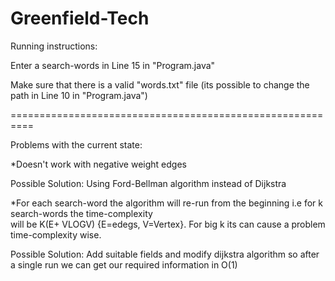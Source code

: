 # Greenfield-Tech

Running instructions:

Enter a search-words in Line 15 in "Program.java"

Make sure that there is a valid "words.txt" file (its possible to change the path in Line 10 in "Program.java")

==========================================================

Problems with the current state:

*Doesn't work with negative weight edges

Possible Solution:
Using Ford-Bellman algorithm instead of Dijkstra

*For each search-word the algorithm will re-run from the beginning
i.e for k search-words the time-complexity                      
will be K(E+ VLOGV) {E=edegs, V=Vertex}.
For big k its can cause a problem time-complexity wise.

Possible Solution:
Add suitable fields and modify dijkstra algorithm 
so after a single run we can get our required information in O(1)
